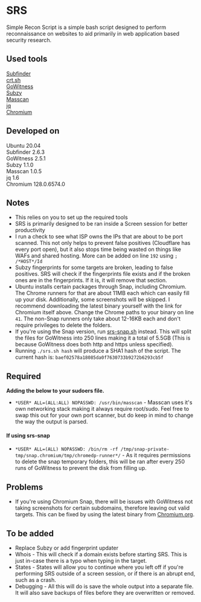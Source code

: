 # SRS
Simple Recon Script is a simple bash script designed to perform reconnaissance on websites to aid primarily in web application based security research.

## Used tools
[Subfinder](https://github.com/projectdiscovery/subfinder)\
[crt.sh](https://crt.sh/)\
[GoWitness](https://github.com/sensepost/gowitness)\
[Subzy](https://github.com/PentestPad/subzy)\
[Masscan](https://github.com/robertdavidgraham/masscan)\
[jq](https://github.com/jqlang/jq)\
[Chromium](https://download-chromium.appspot.com/?platform=Linux_x64&type=snapshots)

## Developed on
Ubuntu 20.04\
Subfinder 2.6.3\
GoWitness 2.5.1\
Subzy 1.1.0\
Masscan 1.0.5\
jq 1.6\
Chromium 128.0.6574.0

## Notes
- This relies on you to set up the required tools
- SRS is primarily designed to be ran inside a Screen session for better productivity
- I run a check to see what ISP owns the IPs that are about to be port scanned. This not only helps to prevent false positives (Cloudflare has every port open), but it also stops time being wasted on things like WAFs and shared hosting. More can be added on line `192` using `; /*HOST*/Id`
- Subzy fingerprints for some targets are broken, leading to false positives. SRS will check if the fingerprints file exists and if the broken ones are in the fingerprints. If it is, it will remove that section.
- Ubuntu installs certain packages through Snap, including Chromium. The Chrome runners for that are about 11MB each which can easily fill up your disk. Additionally, some screenshots will be skipped. I recommend downloading the latest binary yourself with the link for Chromium itself above. Change the Chrome paths to your binary on line `41`. The non-Snap runners only take about 12-16KB each and don't require privileges to delete the folders.
- If you're using the Snap version, run [srs-snap.sh](https://github.com/felention/SRS/blob/main/srs-snap.sh) instead. This will split the files for GoWitness into 250 lines making it a total of 5.5GB (This is because GoWitness does both http and https unless specified).
- Running `./srs.sh hash` will produce a SHA1 hash of the script. The current hash is: `baef02578a18085da0f7630733b9272b6293cb5f`

## Required
**Adding the below to your sudoers file.**
- `*USER* ALL=(ALL:ALL) NOPASSWD: /usr/bin/masscan` - Masscan uses it's own networking stack making it always require root/sudo. Feel free to swap this out for your own port scanner, but do keep in mind to change the way the output is parsed.
#### If using srs-snap
- `*USER* ALL=(ALL) NOPASSWD: /bin/rm -rf /tmp/snap-private-tmp/snap.chromium/tmp/chromedp-runner*/` - As it requires permissions to delete the snap temporary folders, this will be ran after every 250 runs of GoWitness to prevent the disk from filling up.

## Problems
- If you're using Chromium Snap, there will be issues with GoWitness not taking screenshots for certain subdomains, therefore leaving out valid targets. This can be fixed by using the latest binary from [Chromium.org](https://www.chromium.org/).

## To be added
- Replace Subzy or add fingerprint updater
- Whois - This will check if a domain exists before starting SRS. This is just in-case there is a typo when typing in the target.
- States - States will allow you to continue where you left off if you're performing SRS outside of a screen session, or if there is an abrupt end, such as a crash.
- Debugging - All this will do is save the whole output into a separate file. It will also save backups of files before they are overwritten or removed.

